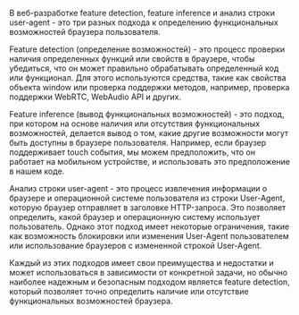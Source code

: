 В веб-разработке feature detection, feature inference и анализ строки user-agent - это три разных подхода к определению функциональных возможностей браузера пользователя.

Feature detection (определение возможностей) - это процесс проверки наличия определенных функций или свойств в браузере, чтобы убедиться, что он может правильно обрабатывать определенный код или функционал. Для этого используются средства, такие как свойства объекта window или проверка поддержки методов, например, проверка поддержки WebRTC, WebAudio API и других.

Feature inference (вывод функциональных возможностей) - это подход, при котором на основе наличия или отсутствия функциональных возможностей, делается вывод о том, какие другие возможности могут быть доступны в браузере пользователя. Например, если браузер поддерживает touch события, мы можем предположить, что он работает на мобильном устройстве, и использовать это предположение в нашем коде.

Анализ строки user-agent - это процесс извлечения информации о браузере и операционной системе пользователя из строки User-Agent, которую браузер отправляет в заголовке HTTP-запроса. Это позволяет определить, какой браузер и операционную систему использует пользователь. Однако этот подход имеет некоторые ограничения, такие как возможность блокировки или изменения User-Agent пользователем или использование браузеров с измененной строкой User-Agent.

Каждый из этих подходов имеет свои преимущества и недостатки и может использоваться в зависимости от конкретной задачи, но обычно наиболее надежным и безопасным подходом является feature detection, который позволяет точно определить наличие или отсутствие функциональных возможностей браузера.